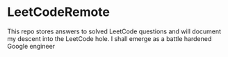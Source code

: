 # LeetCodeRemote

This repo stores answers to solved LeetCode questions 
and will document my descent into the LeetCode hole. I shall
emerge as a battle hardened Google engineer
